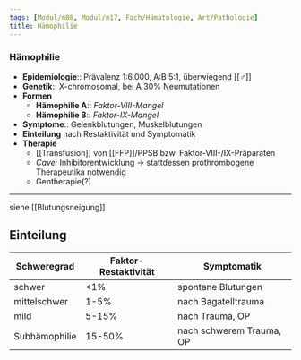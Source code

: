 ```yaml
---
tags: [Modul/m08, Modul/m17, Fach/Hämatologie, Art/Pathologie]
title: Hämophilie
---
```

### Hämophilie
- **Epidemiologie**:: Prävalenz 1:6.000, A:B 5:1, überwiegend [[♂]] 
- **Genetik**:: X-chromosomal, bei A 30% Neumutationen
- **Formen**
	- **Hämophilie A**:: *Faktor-VIII-Mangel*
	- **Hämophilie B**:: *Faktor-IX-Mangel*
- **Symptome**:: Gelenkblutungen, Muskelblutungen
- **Einteilung** nach Restaktivität und Symptomatik
- **Therapie**
	- [[Transfusion]] von [[FFP]]/PPSB bzw. Faktor-VIII-/IX-Präparaten
	- *Cave:* Inhibitorentwicklung → stattdessen prothrombogene Therapeutika notwendig
	- Gentherapie(?)
---
siehe [[Blutungsneigung]]

## Einteilung
Schweregrad|Faktor-Restaktivität|Symptomatik
-|-|-
schwer|<1%|spontane Blutungen
mittelschwer|1-5%|nach Bagatelltrauma
mild|5-15%|nach Trauma, OP
Subhämophilie|15-50%|nach schwerem Trauma, OP